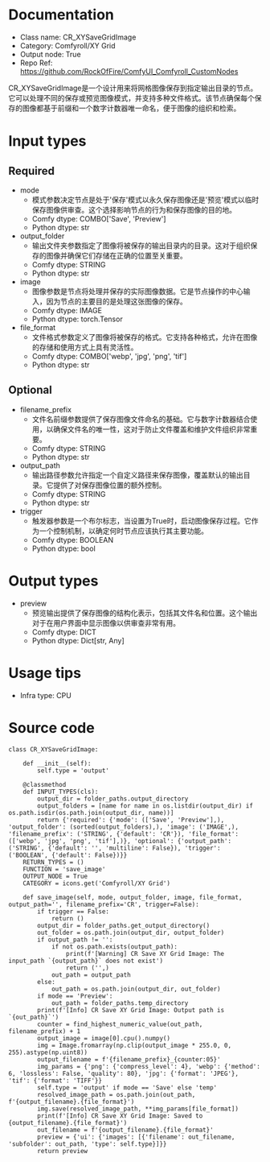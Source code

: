 # Documentation
- Class name: CR_XYSaveGridImage
- Category: Comfyroll/XY Grid
- Output node: True
- Repo Ref: https://github.com/RockOfFire/ComfyUI_Comfyroll_CustomNodes

CR_XYSaveGridImage是一个设计用来将网格图像保存到指定输出目录的节点。它可以处理不同的保存或预览图像模式，并支持多种文件格式。该节点确保每个保存的图像都基于前缀和一个数字计数器唯一命名，便于图像的组织和检索。

# Input types
## Required
- mode
    - 模式参数决定节点是处于'保存'模式以永久保存图像还是'预览'模式以临时保存图像供审查。这个选择影响节点的行为和保存图像的目的地。
    - Comfy dtype: COMBO['Save', 'Preview']
    - Python dtype: str
- output_folder
    - 输出文件夹参数指定了图像将被保存的输出目录内的目录。这对于组织保存的图像并确保它们存储在正确的位置至关重要。
    - Comfy dtype: STRING
    - Python dtype: str
- image
    - 图像参数是节点将处理并保存的实际图像数据。它是节点操作的中心输入，因为节点的主要目的是处理这张图像的保存。
    - Comfy dtype: IMAGE
    - Python dtype: torch.Tensor
- file_format
    - 文件格式参数定义了图像将被保存的格式。它支持各种格式，允许在图像的存储和使用方式上具有灵活性。
    - Comfy dtype: COMBO['webp', 'jpg', 'png', 'tif']
    - Python dtype: str
## Optional
- filename_prefix
    - 文件名前缀参数提供了保存图像文件命名的基础。它与数字计数器结合使用，以确保文件名的唯一性，这对于防止文件覆盖和维护文件组织非常重要。
    - Comfy dtype: STRING
    - Python dtype: str
- output_path
    - 输出路径参数允许指定一个自定义路径来保存图像，覆盖默认的输出目录。它提供了对保存图像位置的额外控制。
    - Comfy dtype: STRING
    - Python dtype: str
- trigger
    - 触发器参数是一个布尔标志，当设置为True时，启动图像保存过程。它作为一个控制机制，以确定何时节点应该执行其主要功能。
    - Comfy dtype: BOOLEAN
    - Python dtype: bool

# Output types
- preview
    - 预览输出提供了保存图像的结构化表示，包括其文件名和位置。这个输出对于在用户界面中显示图像以供审查非常有用。
    - Comfy dtype: DICT
    - Python dtype: Dict[str, Any]

# Usage tips
- Infra type: CPU

# Source code
```
class CR_XYSaveGridImage:

    def __init__(self):
        self.type = 'output'

    @classmethod
    def INPUT_TYPES(cls):
        output_dir = folder_paths.output_directory
        output_folders = [name for name in os.listdir(output_dir) if os.path.isdir(os.path.join(output_dir, name))]
        return {'required': {'mode': (['Save', 'Preview'],), 'output_folder': (sorted(output_folders),), 'image': ('IMAGE',), 'filename_prefix': ('STRING', {'default': 'CR'}), 'file_format': (['webp', 'jpg', 'png', 'tif'],)}, 'optional': {'output_path': ('STRING', {'default': '', 'multiline': False}), 'trigger': ('BOOLEAN', {'default': False})}}
    RETURN_TYPES = ()
    FUNCTION = 'save_image'
    OUTPUT_NODE = True
    CATEGORY = icons.get('Comfyroll/XY Grid')

    def save_image(self, mode, output_folder, image, file_format, output_path='', filename_prefix='CR', trigger=False):
        if trigger == False:
            return ()
        output_dir = folder_paths.get_output_directory()
        out_folder = os.path.join(output_dir, output_folder)
        if output_path != '':
            if not os.path.exists(output_path):
                print(f'[Warning] CR Save XY Grid Image: The input_path `{output_path}` does not exist')
                return ('',)
            out_path = output_path
        else:
            out_path = os.path.join(output_dir, out_folder)
        if mode == 'Preview':
            out_path = folder_paths.temp_directory
        print(f'[Info] CR Save XY Grid Image: Output path is `{out_path}`')
        counter = find_highest_numeric_value(out_path, filename_prefix) + 1
        output_image = image[0].cpu().numpy()
        img = Image.fromarray(np.clip(output_image * 255.0, 0, 255).astype(np.uint8))
        output_filename = f'{filename_prefix}_{counter:05}'
        img_params = {'png': {'compress_level': 4}, 'webp': {'method': 6, 'lossless': False, 'quality': 80}, 'jpg': {'format': 'JPEG'}, 'tif': {'format': 'TIFF'}}
        self.type = 'output' if mode == 'Save' else 'temp'
        resolved_image_path = os.path.join(out_path, f'{output_filename}.{file_format}')
        img.save(resolved_image_path, **img_params[file_format])
        print(f'[Info] CR Save XY Grid Image: Saved to {output_filename}.{file_format}')
        out_filename = f'{output_filename}.{file_format}'
        preview = {'ui': {'images': [{'filename': out_filename, 'subfolder': out_path, 'type': self.type}]}}
        return preview
```